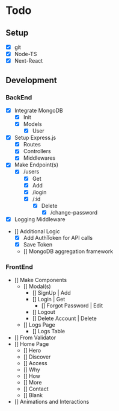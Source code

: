 # Todo

## Setup

- [X] git
- [X] Node-TS
- [X] Next-React

## Development

### BackEnd

- [X] Integrate MongoDB
  - [X] Init
  - [X] Models
    - [X] User
- [X] Setup Express.js
  - [X] Routes
  - [X] Controllers
  - [X] Middlewares
- [X] Make Endpoint(s)
  - [X] /users
    - [X] Get
    - [X] Add
    - [X] /login
    - [X] /:id
      - [X] Delete
        - [X] /change-password
- [X] Logging Middleware
- [] Additional Logic
  - [X] Add AuthToken for API calls
  - [X] Save Token
  - [] MongoDB aggregation framework

### FrontEnd

- [] Make Components
  - [] Modal(s)
    - [] SignUp | Add
    - [] Login | Get
      - [] Forgot Password | Edit
    - [] Logout
    - [] Delete Account | Delete
  - [] Logs Page
    - [] Logs Table
- [] From Validator
- [] Home Page
  - [] Hero
  - [] Discover
  - [] Access
  - [] Why
  - [] How
  - [] More
  - [] Contact
  - [] Blank
- [] Animations and Interactions
